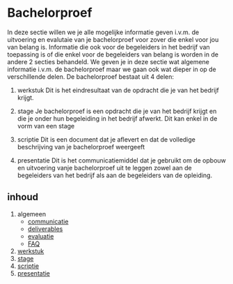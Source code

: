 # Bachelorproef

In deze sectie willen we je alle mogelijke informatie geven i.v.m. de uitvoering en evalutaie van je bachelorproef voor zover die enkel voor jou van belang is. Informatie die ook voor de begeleiders in het bedrijf van toepassing is of die enkel voor de begeleiders van belang is worden in de andere 2 secties behandeld.
We geven je in deze sectie wat algemene informatie i.v.m. de bachelorproef maar we gaan ook wat dieper in op de verschillende delen.
De bachelorproef bestaat uit 4 delen:

1. werkstuk
Dit is het eindresultaat van de opdracht die je van het bedrijf krijgt.

2.  stage
Je bachelorproef is een opdracht die je van het bedrijf krijgt en die je onder hun begeleiding in het bedrijf afwerkt. Dit kan enkel in de vorm van een stage

3.  scriptie
Dit is een document dat je aflevert en dat de volledige beschrijving van je bachelorproef weergeeft

4.  presentatie
Dit is het communicatiemiddel dat je gebruikt om de opbouw en uitvoering vanje bachelorproef uit te leggen zowel aan de begeleiders van het bedrijf als aan de begeleiders van de opleiding.   

## inhoud

1. algemeen
	- [communicatie](./communicatie.md)
	- [deliverables](./deliverables.md)
	- [evaluatie](./evaluatie.md)
	- [FAQ](./faq.md)
2. [werkstuk](./_werkstuk/readme.md)
3. [stage](./_stage/readme.md)
4. [scriptie](./_scriptie/readme.md)
5. [presentatie](./_presentatie/readme.md)
